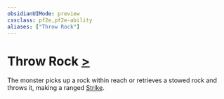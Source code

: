 ```yaml
---
obsidianUIMode: preview
cssclass: pf2e,pf2e-ability
aliases: ["Throw Rock"]
---
```

# Throw Rock [>](../core-rulebook/chapter-9-playing-the-game.md#Actions "Single Action")

The monster picks up a rock within reach or retrieves a stowed rock and throws it, making a ranged [Strike](../actions/strike.md).